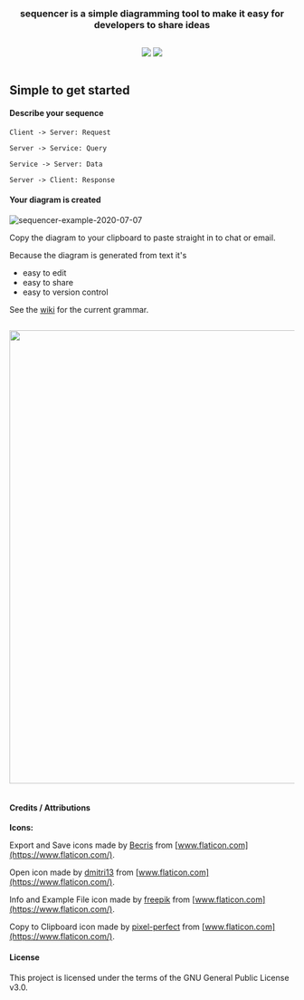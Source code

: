 <div align="center" style="display: flex; flex-direction: column;">
  <h3>sequencer is a simple diagramming tool to make it easy for developers to share ideas</h3>
  <p>
      <img src="https://github.com/rsouth/sequencer/workflows/Java%20CI%20with%20Maven/badge.svg?branch=develop">
      <img src="https://github.com/rsouth/sequencer/workflows/Maven%20Package/badge.svg">
  </p>
</div>

## Simple to get started

#### Describe your sequence
`Client -> Server: Request`

`Server -> Service: Query`

`Service -> Server: Data`

`Server -> Client: Response`

#### Your diagram is created

<img src="https://i.ibb.co/tBvRy40/sequencer-example-2020-07-07.png" alt="sequencer-example-2020-07-07" border="0">

Copy the diagram to your clipboard to paste straight in to chat or email.

Because the diagram is generated from text it's
 - easy to edit
 - easy to share
 - easy to version control

See the [wiki](https://github.com/rsouth/sequencer/wiki) for the current grammar.

<div align="center" style="display: flex; flex-direction: column;">
  <p>
    <img src="http://g.recordit.co/Ol7pXDzJRt.gif" width="800">
  </p>
</div>

#### Credits / Attributions

**Icons:**

Export and Save icons made by [Becris](https://www.flaticon.com/authors/becris) from [www.flaticon.com](https://www.flaticon.com/).

Open icon made by [dmitri13](https://www.flaticon.com/authors/dmitri13) from [www.flaticon.com](https://www.flaticon.com/).

Info and Example File icon made by [freepik](https://www.flaticon.com/authors/freepik) from [www.flaticon.com](https://www.flaticon.com/).
 
Copy to Clipboard icon made by [pixel-perfect](https://www.flaticon.com/authors/pixel-perfect) from [www.flaticon.com](https://www.flaticon.com/).

#### License

This project is licensed under the terms of the GNU General Public License v3.0.

